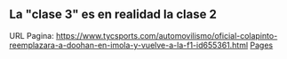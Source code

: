 ## La "clase 3" es en realidad la clase 2
URL Pagina: https://www.tycsports.com/automovilismo/oficial-colapinto-reemplazara-a-doohan-en-imola-y-vuelve-a-la-f1-id655361.html
[Pages](https://sotags.github.io/Prueba/)
